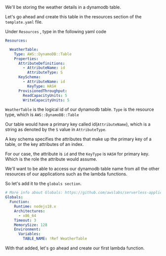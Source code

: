 We'll be storing the weather details in a dynamodb table.

Let's go ahead and create this table in the resources section of the `template.yaml` file.

Under `Resources` , type in the following yaml code

```yaml
Resources:

  WeatherTable:
    Type: AWS::DynamoDB::Table
    Properties:
      AttributeDefinitions:
        - AttributeName: id
          AttributeType: S
      KeySchema:
        - AttributeName: id
          KeyType: HASH
      ProvisionedThroughput:
        ReadCapacityUnits: 5
        WriteCapacityUnits: 5

```
 `WeatherTable` is the logical id of our dynamodb table. 
 `Type` is the resource type, which is `AWS::DynamoDB::Table`
 
Our table would have a primary key called id(`AttributeName`), which is a string as denoted by the `S` value 
in `AttributeType`.

A key schema specifies the attributes that make up the primary key of a table, or the key attributes of an index.

For our case, the attribute is `id` and the `KeyType` is `HASH` for primary key. Which is the role the attribute would assume.

We'll want to be able to access our dynamodb table name from all the other resources of our applications 
such as the lambda functions.

So let's add it to the `globals section`.

```yaml
# More info about Globals: https://github.com/awslabs/serverless-application-model/blob/master/docs/globals.rst
Globals:
  Function:
    Runtime: nodejs18.x
    Architectures:
      - x86_64
    Timeout: 3
    MemorySize: 128
    Environment:
      Variables:
        TABLE_NAME: !Ref WeatherTable

```

With that added, let's go ahead and create our first lambda function.
